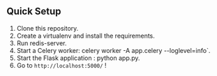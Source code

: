 Quick Setup
-----------

1. Clone this repository.
2. Create a virtualenv and install the requirements.
3. Run redis-server.
4. Start a Celery worker: celery worker -A app.celery --loglevel=info`.
5. Start the Flask application : python app.py.
6. Go to `http://localhost:5000/` !
